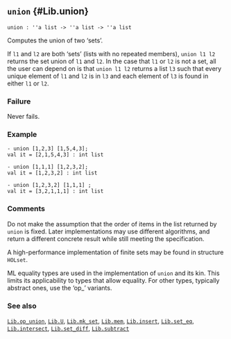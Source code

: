 ## `union` {#Lib.union}


```
union : ''a list -> ''a list -> ''a list
```



Computes the union of two ‘sets’.


If `l1` and `l2` are both ‘sets’ (lists with no repeated members),
`union l1 l2` returns the set union of `l1` and `l2`. In the case that
`l1` or `l2` is not a set, all the user can depend on is that `union l1 l2`
returns a list `l3` such that every unique element of `l1` and `l2` is in
`l3` and each element of `l3` is found in either `l1` or `l2`.

### Failure

Never fails.

### Example

    
    - union [1,2,3] [1,5,4,3];
    val it = [2,1,5,4,3] : int list
    
    - union [1,1,1] [1,2,3,2];
    val it = [1,2,3,2] : int list
    
    - union [1,2,3,2] [1,1,1] ;
    val it = [3,2,1,1,1] : int list
    



### Comments

Do not make the assumption that the order of items in the list
returned by `union` is fixed. Later implementations may use
different algorithms, and return a different concrete result
while still meeting the specification.

A high-performance implementation of finite sets may be found in
structure `HOLset`.

ML equality types are used in the implementation of `union` and its kin.
This limits its applicability to types that allow equality. For other
types, typically abstract ones, use the ‘op_’ variants.

### See also

[`Lib.op_union`](#Lib.op_union), [`Lib.U`](#Lib.U), [`Lib.mk_set`](#Lib.mk_set), [`Lib.mem`](#Lib.mem), [`Lib.insert`](#Lib.insert), [`Lib.set_eq`](#Lib.set_eq), [`Lib.intersect`](#Lib.intersect), [`Lib.set_diff`](#Lib.set_diff), [`Lib.subtract`](#Lib.subtract)

